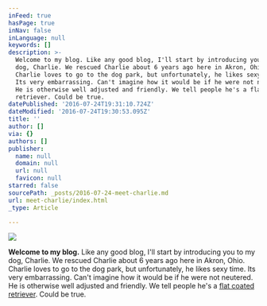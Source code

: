 ```yaml
---
inFeed: true
hasPage: true
inNav: false
inLanguage: null
keywords: []
description: >-
  Welcome to my blog. Like any good blog, I'll start by introducing you to my
  dog, Charlie. We rescued Charlie about 6 years ago here in Akron, Ohio.
  Charlie loves to go to the dog park, but unfortunately, he likes sexy time.
  Its very embarrassing. Can't imagine how it would be if he were not neutered.
  He is otherwise well adjusted and friendly. We tell people he's a flat coated
  retriever. Could be true. 
datePublished: '2016-07-24T19:31:10.724Z'
dateModified: '2016-07-24T19:30:53.095Z'
title: ''
author: []
via: {}
authors: []
publisher:
  name: null
  domain: null
  url: null
  favicon: null
starred: false
sourcePath: _posts/2016-07-24-meet-charlie.md
url: meet-charlie/index.html
_type: Article

---
```

![](https://the-grid-user-content.s3-us-west-2.amazonaws.com/dc39d712-b8e5-4906-8d6c-5d35f263e13b.jpg)

**Welcome to my blog.** Like any good blog, I'll start by introducing you to my dog, Charlie. We rescued Charlie about 6 years ago here in Akron, Ohio. Charlie loves to go to the dog park, but unfortunately, he likes sexy time. Its very embarrassing. Can't imagine how it would be if he were not neutered. He is otherwise well adjusted and friendly. We tell people he's a [flat coated retriever][0]. Could be true. 

[0]: https://en.wikipedia.org/wiki/Flat-Coated_Retriever